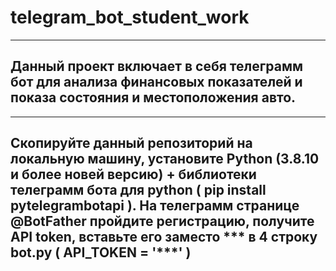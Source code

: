 # telegram_bot_student_work

-------------------------------------
Данный проект включает в себя телеграмм бот для анализа финансовых показателей и показа состояния и местоположения авто.
-------------------------------------

-------------------------------------
Cкопируйте данный репозиторий на локальную машину, установите Python (3.8.10 и более новей версию) + библиотеки телеграмм бота для python ( pip install pytelegrambotapi ).
На телеграмм странице @BotFather пройдите регистрацию, получите API token, вставьте его заместо *** в 4 строку bot.py ( API_TOKEN = '***' )
-------------------------------------
